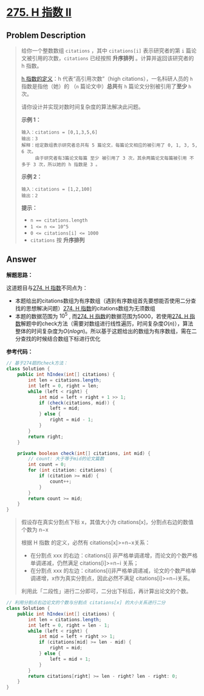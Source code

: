 # [275. H 指数 II](https://leetcode.cn/problems/h-index-ii/)

## Problem Description

> 给你一个整数数组 `citations` ，其中 `citations[i]` 表示研究者的第 `i` 篇论文被引用的次数，`citations` 已经按照 **升序排列** 。计算并返回该研究者的 h 指数。
>
> [h 指数的定义](https://baike.baidu.com/item/h-index/3991452?fr=aladdin)：h 代表“高引用次数”（high citations），一名科研人员的 `h` 指数是指他（她）的 （`n` 篇论文中）**总共**有 `h` 篇论文分别被引用了**至少** `h` 次。
>
> 请你设计并实现对数时间复杂度的算法解决此问题。
>
>  
>
> **示例 1：**
>
> ```
> 输入：citations = [0,1,3,5,6]
> 输出：3
> 解释：给定数组表示研究者总共有 5 篇论文，每篇论文相应的被引用了 0, 1, 3, 5, 6 次。
>      由于研究者有3篇论文每篇 至少 被引用了 3 次，其余两篇论文每篇被引用 不多于 3 次，所以她的 h 指数是 3 。
> ```
>
> **示例 2：**
>
> ```
> 输入：citations = [1,2,100]
> 输出：2
> ```
>
>  
>
> **提示：**
>
> - `n == citations.length`
> - `1 <= n <= 10^5`
> - `0 <= citations[i] <= 1000`
> - `citations` 按 **升序排列**


## Answer

**解题思路：** 

这道题目与[274. H 指数](https://leetcode.cn/problems/h-index/)不同点为：

- 本题给出的citations数组为有序数组（遇到有序数组首先要想能否使用二分查找的思想解决问题）[274. H 指数](https://leetcode.cn/problems/h-index/)的citations数组为无须数组
- 本题的数据范围为 $10^5$ , 而[274. H 指数](https://leetcode.cn/problems/h-index/)的数据范围为5000，若使用[274. H 指数](https://leetcode.cn/problems/h-index/)解题中的check方法（需要对数组进行线性遍历，时间复杂度$O(n)$），算法整体的时间复杂度为$O(nlogn)$。所以基于这题给出的数组为有序数组，需在二分查找的时候结合数组下标进行优化



**参考代码：**

```java
// 基于274题的check方法：
class Solution {
    public int hIndex(int[] citations) {
        int len = citations.length;
        int left = 0, right = len;
        while (left < right) {
            int mid = left + right + 1 >> 1;
            if (check(citations, mid)) {
                left = mid;
            } else {
                right = mid - 1;
            }
        }
        return right;
    }

    private boolean check(int[] citations, int mid) {
        // count: 大于等于mid的论文篇数
        int count = 0;
        for (int citation: citations) {
            if (citation >= mid) {
                count++;
            }
        }
        return count >= mid;
    }
}
```

> 假设存在真实分割点下标 x，其值大小为 citations[x]，分割点右边的数值个数为 n−x
>
> 根据 H 指数 的定义，必然有 citations[x]>=n−x关系：
>
> - 在分割点 xxx 的右边：citations[i] 非严格单调递增，而论文的个数严格单调递减，仍然满足 citations[i]>=n−i 关系；
> - 在分割点 xxx 的左边：citations[i]非严格单调递减，论文的个数严格单调递增，x作为真实分割点，因此必然不满足 citations[i]>=n−i关系。
>
> 利用此「二段性」进行二分即可，二分出下标后，再计算出论文的个数。

```java
// 利用分割点右边论文的个数与分割点 citations[x] 的大小关系进行二分
class Solution {
    public int hIndex(int[] citations) {
        int len = citations.length;
        int left = 0, right = len - 1;
        while (left < right) {
            int mid = left + right >> 1;
            if (citations[mid] >= len - mid) {
                right = mid;
            } else {
                left = mid + 1;
            }
        }
        return citations[right] >= len - right? len - right: 0;
    }
}
```

